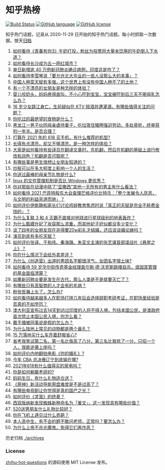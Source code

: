 # 知乎热榜
[![Build Status](https://github.com/ToWeLong/zhihu-hot-questions/workflows/CI/badge.svg)](https://github.com/ToWeLong/zhihu-hot-questions/actions)
[![GitHub language](https://img.shields.io/badge/language-golang-orange.svg)](https://golang.org/)
[![GitHub license](https://img.shields.io/github/license/ToWeLong/zhihu-hot-questions)](https://github.com/ToWeLong/zhihu-hot-questions/blob/main/LICENSE)

知乎热门话题，记录从 2020-11-29 日开始的知乎热门话题。每小时抓取一次数据，按天[归档](./archives)

<!-- BEGIN -->

1. [如何看待《青春有你3》牛奶打投，粉丝为投票将大量未饮用的牛奶倒入下水道？](https://www.zhihu.com/question/457119531)
1. [如何看待长沙成为五一网红城市？](https://www.zhihu.com/question/457303834)
1. [单日新增逾 40 万例新冠肺炎确诊病例，印度这是咋了？](https://www.zhihu.com/question/457388433)
1. [如何看待李雪琴说「要允许北大毕业的一些人没那么大的本事」？](https://www.zhihu.com/question/457408234)
1. [中国人种菜天赋有多强，这个世界上有没有中国人种不了的土地？](https://www.zhihu.com/question/457311138)
1. [有一个不漂亮的女朋友是种怎样的体验？](https://www.zhihu.com/question/27433657)
1. [婴儿咬奶头，妈妈疼得直叫，不小心吓到宝宝，宝宝被吓到后三天不喝母乳怎么办？](https://www.zhihu.com/question/455850698)
1. [16 岁少女跳江身亡，生前疑似在 KTV 陪酒并遭灌酒，有哪些值得关注的问题？](https://www.zhihu.com/question/457401334)
1. [你吃过的最绝望的食物是什么？](https://www.zhihu.com/question/266593795)
1. [黑龙江一男子伙同母亲虐待妻子，吃垃圾住猪圈强迫劳动，多处骨折，终审获刑一年半。是否合理？](https://www.zhihu.com/question/457256890)
1. [打算在 2021 年的 618 买手机，有什么推荐的机型?](https://www.zhihu.com/question/451810139)
1. [长得有点漂亮，却又不够漂亮，是一种怎样的体验？](https://www.zhihu.com/question/64018902)
1. [大家是如何看待有些译员在翻译文章时，先机翻，然后在机翻的基础上进行修改和润色？机翻是否可取呢？](https://www.zhihu.com/question/453300590)
1. [有哪些事是男生很想让女朋友知道的？](https://www.zhihu.com/question/426854994)
1. [炒股可以在多大程度上影响一个人的生活？](https://www.zhihu.com/question/34200652)
1. [你送过最棒的母亲节礼物是什么?](https://www.zhihu.com/question/276772445)
1. [linux 的文件管理机制是否比 Windows 更优秀？](https://www.zhihu.com/question/455934619)
1. [你对那些在动漫中除了“亚撒西”其他一无所有的男主有什么看法？](https://www.zhihu.com/question/457327327)
1. [如何看待 2021 巴菲特股东大会查理芒格评价比特币：「整个发展令人厌恶，与文明的利益背道而驰」？](https://www.zhihu.com/question/457486880)
1. [如何评价伊能静和家长们讨论鸡娃教育焦虑时说「真正的天赋是完全不耗费金钱的」？](https://www.zhihu.com/question/457456468)
1. [为什么复联 3 和 4 灭霸不直接对地球进行星球级别的地表轰炸？](https://www.zhihu.com/question/456909902)
1. [为什么甄嬛升妃了妆容那么浓重，而其他妃子好似都没多少变化？](https://www.zhihu.com/question/457149850)
1. [谈了四年的女朋友现在非得要20w彩礼才结婚，还应该谈婚论嫁吗？](https://www.zhihu.com/question/445096763)
1. [演员到底有多吃天赋？](https://www.zhihu.com/question/443350396)
1. [如何评价张译、于和伟、秦海璐、朱亚文主演的张艺谋首部谍战片《悬崖之上》？](https://www.zhihu.com/question/353797140)
1. [你在什么情况下会给外卖差评？](https://www.zhihu.com/question/456249786)
1. [为什么《创造营》出道的男团名字都很洋气，女团名字很土味?](https://www.zhihu.com/question/456581591)
1. [如何看待 59 岁华尔街传奇基金经理查尔斯·德·沃克斯跳楼自杀，或因其管理的基金面临清算？](https://www.zhihu.com/question/457186328)
1. [如果新冠肺炎要是发生在古代，那么人类是不是就要灭亡了？](https://www.zhihu.com/question/386034997)
1. [有哪些只有高智商的人才会有的毛病？](https://www.zhihu.com/question/301999320)
1. [粉张哲瀚上头了，怎么办?](https://www.zhihu.com/question/456001309)
1. [如何看待越来越多人在职场打拼几年后会选择辞职考研考证，在职场里经验是否真的不如学历？](https://www.zhihu.com/question/457426657)
1. [澳大利亚宣布过去14天到访过印度的人将不得入境，包括本国公民，是澳政府首次禁止本国公民入境，你怎么看？](https://www.zhihu.com/question/457378118)
1. [戴手镯被同事说是假的怎么办？](https://www.zhihu.com/question/451834381)
1. [为什么陆地上常见的动物都是两个鼻孔？](https://www.zhihu.com/question/456066433)
1. [15 万落地买什么车开着舒服省心?](https://www.zhihu.com/question/441839447)
1. [省考我笔试第二名，第一名比我高了八分，第三名比我低了一分，只招一个人，我能逆袭上岸吗？](https://www.zhihu.com/question/325465519)
1. [如何评价内地翻拍电影《你的婚礼》?](https://www.zhihu.com/question/374474502)
1. [今年 CBA 总决赛辽宁到底输在哪?](https://www.zhihu.com/question/457456260)
1. [2021年618有什么值得买的家电吗？](https://www.zhihu.com/question/455683881)
1. [你是如何躺赢考研的?](https://www.zhihu.com/question/452567524)
1. [妈妈生日，有什么礼物适合送？](https://www.zhihu.com/question/19591678)
1. [《原神》新活动导能原盘难度是不是过高了？](https://www.zhihu.com/question/457275389)
1. [有哪些电视剧让你觉得是真的国产之光？](https://www.zhihu.com/question/441124825)
1. [如何评价《灵笼》的终章？](https://www.zhihu.com/question/457072944)
1. [西双版纳新发现蜘蛛新种命名为「姜文」，这一发现具有哪些价值？](https://www.zhihu.com/question/457371552)
1. [520送男朋友什么礼物比较好？](https://www.zhihu.com/question/321150247)
1. [你在飞机上遇见过什么奇葩？](https://www.zhihu.com/question/25871260)
1. [本人高中生，有不会的题不敢问老师，正常吗？要怎么办？](https://www.zhihu.com/question/448002468)
1. [为什么上帝不杀光魔鬼，免得它们再作恶？](https://www.zhihu.com/question/64073160)

<!-- END -->

历史归档 [./archives](./archives)


### License
[zhihu-hot-questions](https://github.com/towelong/zhihu-hot-questions) 的源码使用 MIT License 发布。